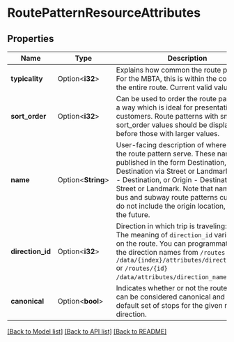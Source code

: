 # RoutePatternResourceAttributes

## Properties

Name | Type | Description | Notes
------------ | ------------- | ------------- | -------------
**typicality** | Option<**i32**> | Explains how common the route pattern is. For the MBTA, this is within the context of the entire route. Current valid values are: | Value | Description | |-|-| | `0` | Not defined | | `1` | Typical. Pattern is common for the route. Most routes will have only one such pattern per direction. A few routes may have more than 1, such as the Red Line (with one branch to Ashmont and another to Braintree); routes with more than 2 are rare. | | `2` | Pattern is a deviation from the regular route. | | `3` | Pattern represents a highly atypical pattern for the route, such as a special routing which only runs a handful of times per day. | | `4` | Diversions from normal service, such as planned detours, bus shuttles, or snow routes. | | `5` | Canonical trip patterns. |  | [optional]
**sort_order** | Option<**i32**> | Can be used to order the route patterns in a way which is ideal for presentation to customers. Route patterns with smaller sort_order values should be displayed before those with larger values.  | [optional]
**name** | Option<**String**> | User-facing description of where trips on the route pattern serve. These names are published in the form Destination, Destination via Street or Landmark, Origin - Destination, or Origin - Destination via Street or Landmark. Note that names for bus and subway route patterns currently do not include the origin location, but will in the future.  | [optional]
**direction_id** | Option<**i32**> | Direction in which trip is traveling: `0` or `1`.  The meaning of `direction_id` varies based on the route. You can programmatically get the direction names from `/routes` `/data/{index}/attributes/direction_names` or `/routes/{id}` `/data/attributes/direction_names`.   | [optional]
**canonical** | Option<**bool**> | Indicates whether or not the route pattern can be considered canonical and the default set of stops for the given route and direction.  | Value | Description | |-|-| | `true` | Route pattern should be considered canonical for this route in this direction. If branching regularly occurs, this route-direction may have more than one canonical pattern. | | `false` | Route pattern should be not considered canonical for this route in this direction. |  | [optional]

[[Back to Model list]](../README.md#documentation-for-models) [[Back to API list]](../README.md#documentation-for-api-endpoints) [[Back to README]](../README.md)


